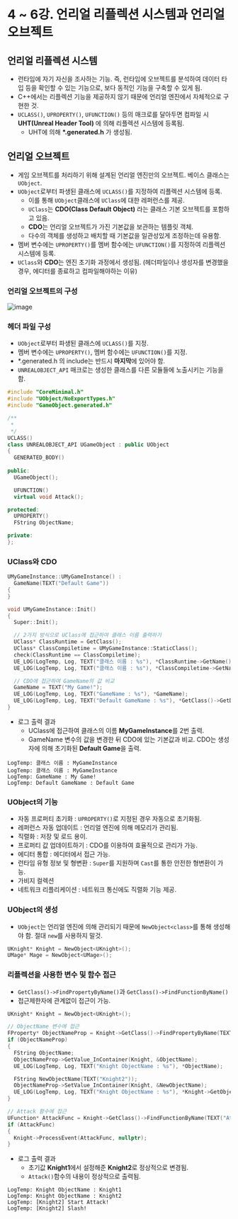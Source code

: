 # 4 ~ 6강. 언리얼 리플렉션 시스템과 언리얼 오브젝트
## 언리얼 리플렉션 시스템
- 런타임에 자기 자신을 조사하는 기능. 즉, 런타임에 오브젝트를 분석하여 데이터 타입 등을 확인할 수 있는 기능으로, 보다 동적인 기능을 구축할 수 있게 됨.
- C++에서는 리플렉션 기능을 제공하지 않기 때문에 언리얼 엔진에서 자체적으로 구현한 것.
- `UCLASS()`, `UPROPERTY()`, `UFUNCTION()` 등의 매크로를 달아두면 컴파일 시 **UHT(Unreal Header Tool)** 에 의해 리플렉션 시스템에 등록됨.
  - UHT에 의해 __*.generated.h__ 가 생성됨.
## 언리얼 오브젝트
- 게임 오브젝트를 처리하기 위해 설계된 언리얼 엔진만의 오브젝트. 베이스 클래스는 `UObject`.
- `UObject`로부터 파생된 클래스에 `UCLASS()`를 지정하여 리플렉션 시스템에 등록.
  - 이를 통해 `UObject`클래스에 `UClass`에 대한 레퍼런스를 제공.
  - `UClass`는 **CDO(Class Default Object)** 라는 클래스 기본 오브젝트를 포함하고 있음.
  - **CDO**는 언리얼 오브젝트가 가진 기본값을 보관하는 템플릿 객체.
  - 다수의 객체를 생성하고 배치할 때 기본값을 일관성있게 조정하는데 유용함.
- 멤버 변수에는 `UPROPERTY()`를 멤버 함수에는 `UFUNCTION()`를 지정하여 리플렉션 시스템에 등록.
- `UClass`와 **CDO**는 엔진 초기화 과정에서 생성됨. (헤더파일이나 생성자를 변경했을 경우, 에디터를 종료하고 컴파일해야하는 이유)
### 언리얼 오브젝트의 구성
![image](https://github.com/Wseop/unreal-programming/assets/18005580/8aaed277-a920-488f-90d3-7fb79961ba48)
### 헤더 파일 구성
- `UObject`로부터 파생된 클래스에 `UCLASS()`를 지정.
- 멤버 변수에는 `UPROPERTY()`, 멤버 함수에는 `UFUNCTION()`를 지정.
- *.generated.h 의 include는 반드시 **마지막**에 있어야 함.
- `UNREALOBJECT_API` 매크로는 생성한 클래스를 다른 모듈들에 노출시키는 기능을 함.
```c++
#include "CoreMinimal.h"
#include "UObject/NoExportTypes.h"
#include "GameObject.generated.h"

/**
 * 
 */
UCLASS()
class UNREALOBJECT_API UGameObject : public UObject
{
  GENERATED_BODY()
	
public:
  UGameObject();

  UFUNCTION()
  virtual void Attack();

protected:
  UPROPERTY()
  FString ObjectName;

private:
};
```
### UClass와 CDO
```c++
UMyGameInstance::UMyGameInstance() :
  GameName(TEXT("Default Game"))
{
}

void UMyGameInstance::Init()
{
  Super::Init();

  // 2가지 방식으로 UClass에 접근하여 클래스 이름 출력하기
  UClass* ClassRuntime = GetClass();
  UClass* ClassCompiletime = UMyGameInstance::StaticClass();
  check(ClassRuntime == ClassCompiletime);
  UE_LOG(LogTemp, Log, TEXT("클래스 이름 : %s"), *ClassRuntime->GetName());
  UE_LOG(LogTemp, Log, TEXT("클래스 이름 : %s"), *ClassCompiletime->GetName());

  // CDO에 접근하여 GameName의 값 비교
  GameName = TEXT("My Game!");
  UE_LOG(LogTemp, Log, TEXT("GameName : %s"), *GameName);
  UE_LOG(LogTemp, Log, TEXT("Default GameName : %s"), *GetClass()->GetDefaultObject<UMyGameInstance>()->GameName);
}
```
- 로그 출력 결과
  - UClass에 접근하여 클래스의 이름 **MyGameInstance**를 2번 출력. 
  - GameName 변수의 값을 변경한 뒤 CDO에 있는 기본값과 비교. CDO는 생성자에 의해 초기화된 **Default Game**을 출력.
```
LogTemp: 클래스 이름 : MyGameInstance
LogTemp: 클래스 이름 : MyGameInstance
LogTemp: GameName : My Game!
LogTemp: Default GameName : Default Game
```
### UObject의 기능
- 자동 프로퍼티 초기화 : `UPROPERTY()`로 지정된 경우 자동으로 초기화됨.
- 레퍼런스 자동 업데이트 : 언리얼 엔진에 의해 메모리가 관리됨.
- 직렬화 : 저장 및 로드 용이.
- 프로퍼티 값 업데이트하기 : CDO를 이용하여 효율적으로 관리가 가능.
- 에디터 통합 : 에디터에서 접근 가능.
- 런타임 유형 정보 및 형변환 : `Super`를 지원하며 `Cast`를 통한 안전한 형변환이 가능.
- 가비지 컬렉션
- 네트워크 리플리케이션 : 네트워크 통신에도 직렬화 기능 제공.
### UObject의 생성
- `UObject`는 언리얼 엔진에 의해 관리되기 때문에 `NewObject<class>`를 통해 생성해야 함. 절대 `new`를 사용하지 말것.
```c++
UKnight* Knight = NewObject<UKnight>();
UMage* Mage = NewObject<UMage>();
```
### 리플렉션을 사용한 변수 및 함수 접근
- `GetClass()->FindPropertyByName()`과 `GetClass()->FindFunctionByName()`
- 접근제한자에 관계없이 접근이 가능.
```c++
UKnight* Knight = NewObject<UKnight>();

// ObjectName 변수에 접근
FProperty* ObjectNameProp = Knight->GetClass()->FindPropertyByName(TEXT("ObjectName"));
if (ObjectNameProp)
{
  FString ObjectName;
  ObjectNameProp->GetValue_InContainer(Knight, &ObjectName);
  UE_LOG(LogTemp, Log, TEXT("Knight ObjectName : %s"), *ObjectName);

  FString NewObjectName(TEXT("Knight2"));
  ObjectNameProp->SetValue_InContainer(Knight, &NewObjectName);
  UE_LOG(LogTemp, Log, TEXT("Knight ObjectName : %s"), *Knight->GetObjectName());
}

// Attack 함수에 접근
UFunction* AttackFunc = Knight->GetClass()->FindFunctionByName(TEXT("Attack"));
if (AttackFunc)
{
  Knight->ProcessEvent(AttackFunc, nullptr);
}
```
- 로그 출력 결과
  - 초기값 **Knight1**에서 설정해준 **Knight2**로 정상적으로 변경됨.
  - `Attack()`함수의 내용이 정상적으로 출력됨.
```
LogTemp: Knight ObjectName : Knight1
LogTemp: Knight ObjectName : Knight2
LogTemp: [Knight2] Start Attack!
LogTemp: [Knight2] Slash!
```
